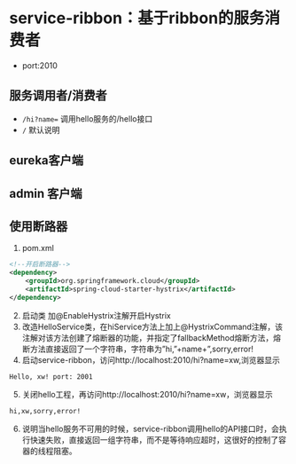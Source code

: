 # service-ribbon：基于ribbon的服务消费者
- port:2010

## 服务调用者/消费者
- `/hi?name=` 调用hello服务的/hello接口
- `/` 默认说明

## eureka客户端
## admin 客户端
## 使用断路器
1. pom.xml

```xml
<!--开启断路器-->
<dependency>
    <groupId>org.springframework.cloud</groupId>
    <artifactId>spring-cloud-starter-hystrix</artifactId>
</dependency>
```

2. 启动类 加@EnableHystrix注解开启Hystrix
3. 改造HelloService类，在hiService方法上加上@HystrixCommand注解，该注解对该方法创建了熔断器的功能，并指定了fallbackMethod熔断方法，熔断方法直接返回了一个字符串，字符串为”hi,”+name+”,sorry,error!
4. 启动service-ribbon，访问http://localhost:2010/hi?name=xw,浏览器显示

```
Hello, xw! port: 2001
```

5. 关闭hello工程，再访问http://localhost:2010/hi?name=xw，浏览器显示

```
hi,xw,sorry,error!
```

6. 说明当hello服务不可用的时候，service-ribbon调用hello的API接口时，会执行快速失败，直接返回一组字符串，而不是等待响应超时，这很好的控制了容器的线程阻塞。